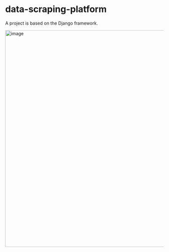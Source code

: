 # data-scraping-platform
A project is based on the Django framework.

<img width="691" alt="image" src="https://user-images.githubusercontent.com/46423900/169712493-885e26ad-ce05-44ed-bab9-6dd4526a9154.png">
